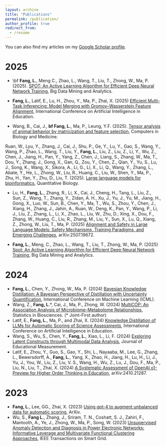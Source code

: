 ```yaml
---
layout: archive
title: "Publications"
permalink: /publication/
author_profile: true
redirect_from:
  - /resume
---
```


You can also find my articles on my [Google Scholar profile](https://scholar.google.com/citations?user=jriFo4wAAAAJ&hl=en).


2025
========

- \bf **Fang, L.**, Meng C., Zhao, L., Wang, T., Liu, T., Zhong, W., Ma, P. (2025). [SPOT: An Active Learning Algorithm for Efficient Deep Neural Network Training](https://doi.org/10.26599/BDMA.2025.9020011), Big Data Mining and Analytics. 

- **Fang, L.**, Latif, E., Lu, H., Zhou, Y., Ma, P., Zhai, X. (2025) [Efficient Multi-Task Inferencing: Model Merging with Gromov–Wasserstein Feature Alignment](https://arxiv.org/pdf/2503.09774), International Conference on Artificial Intelligence in Education.

- Wang, B., Cai, J., **bf Fang, L.**, Ma, P., Leung, Y.F. (2025). [Tensor analysis of animal behavior by matricization and feature selection](https://doi.org/10.1016/j.compbiomed.2025.110959),
Computers in Biology and Medicine.

Ruan, W., Lyu, Y., Zhang, J., Cai, J., Shu, P., Ge, Y., Lu, Y., Gao, S., Wang, Y., Wang, P., Zhao, L., Wang, T., Liu, Y., **Fang, L.**, Liu, Z., Liu, Z., Li, Y., Wu, Z., Chen, J., Jiang, H., Pan, Y., Yang, Z., Chen, J., Liang, S., Zhang, W., Ma, T., Dou, Y., Zhang, J., Gong, X., Gan, Q., Zou, Y., Chen, Z., Qian, Y., Yu, S., Lu, J., Song, K., Wang, X., Sikora, A., Li, G., Li, X., Li, Q., Wang, Y., Zhang, L., Abate, Y., He, L., Zhong, W., Liu, R., Huang, C., Liu, W., Shen, Y., Ma, P., Zhu, H., Yan, Y., Zhu, D., Liu, T. (2025). [Large language models for bioinformatics](https://arxiv.org/abs/2501.06271), Quantitative Biology.

- Lu, H., **Fang, L.**, Zhang, R., Li, X., Cai, J., Cheng, H., Tang, L., Liu, Z., Sun, Z., Wang, T., Zhang, Y., Zidan, A. H., Xu, J., Yu, J., Yu, M., Jiang, H., Gong, X., Luo, W., Sun, B., Chen, Y., Ma, T., Wu, S., Zhou, Y., Chen, J., Xiang, H., Zhang, J., Jahin, A., Ruan, W., Deng, K., Pan, Y., Wang, P., Li, J., Liu, Z., Zhang, L., Li, X., Zhao, L., Liu, W., Zhu, D., Xing, X., Dou, F., Zhang, W., Huang, C., Liu, R., Zhang, M., Liu, Y., Sun, X., Lu, Q., Xiang, Z., Zhong, W., Liu, T., Ma, P. (2025) [Alignment and Safety in Large Language Models: Safety Mechanisms, Training Paradigms, and Emerging Challenges](https://arxiv.org/abs/2507.19672), arXiv:2507.19672.

- **Fang, L.**, Meng, C., Zhao, L., Wang, T., Liu, T., Zhong, W., Ma, P. (2025) [Spot: An Active Learning Algorithm for Efficient Deep Neural Network Training](https://ieeexplore.ieee.org/iel8/8254253/11080149/11080213.pdf), Big Data Mining and Analytics.


2024
========
- **Fang, L.**, Chen, Y., Zhong, W., Ma, P. (2024) [Bayesian Knowledge Distillation: A Bayesian Perspective of Distillation with Uncertainty Quantification](https://openreview.net/pdf?id=knZ4NYzGUd), International Conference on Machine Learning (ICML).
- Wang, Z., **Fang, L.**\*, Cai, J., Ma, P., Zhong, W. (2024) [MultiCOP: An Association Analysis of Microbiome-Metabolome Relationships](https://drive.google.com/file/d/1ziOs1fgjxSvBtdeNdoaBwN_9Dvohy8kA/view?usp=sharing), Statistics in Biosciences. (\* Joint-First author)
- Latif, E., **Fang, L.**, Ma, P., and Zhai, X. (2024) [Knowledge Distillation of LLMs for Automatic Scoring of Science Assessments](https://drive.google.com/file/d/1ntv10R8kJ216eBG8vQw2J7zGAsJd51rE/view?usp=sharing), International Conference on Artificial Intelligence in Education.
- Wang, S., Wu, S., Chen, Y., **Fang, L.**, Xiao, L., Li, F. (2024) [Exploring Latent Constructs through Multimodal Data Analysis](https://onlinelibrary.wiley.com/doi/pdf/10.1111/jedm.12412), Journal of Educational Measurement.
- Latif, E., Zhou, Y., Guo, S., Gao, Y., Shi, L., Nayaaba, M., Lee, G., Zhang, L., Bewersdorff, A., **Fang, L.**, Yang, X., Zhao, H., Jiang, H., Lu, H., Li, J., Yu, J., You, W., Liu, Z., Liu, V. S., Wang, H., Wu, Z., Lu, J., Dou, F., Ma, P., Liu, N., Liu, T., Zhai, X. (2024) [A Systematic Assessment of OpenAI o1-Preview for Higher Order Thinking in Education](https://arxiv.org/abs/2410.21287), arXiv:2410.21287.

  
2023
========
- **Fang, L.**, Lee, GG., Zhai, X. (2023) [Using gpt-4 to augment unbalanced data for automatic scoring](https://arxiv.org/pdf/2310.18365), ArXiv.
- Wu, S., **Fang L.**, Zhang, J., Sriram, T. N., Coshatt, S. J., Zahiri, F., Mantooth, A., Ye, J., Zhong, W., Ma, P., Song, W. (2023) [Unsupervised Anomaly Detection and Diagnosis in Power Electronic Networks: Informative Leverage and Multivariate Functional Clustering Approaches](https://par.nsf.gov/servlets/purl/10494748), IEEE Transactions on Smart Grid.
